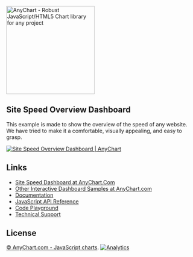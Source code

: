 [<img src="https://cdn.anychart.com/images/logo-transparent-segoe.png?2" width="234px" alt="AnyChart - Robust JavaScript/HTML5 Chart library for any project">](https://www.anychart.com)

## Site Speed Overview Dashboard
This example is made to show the overview of the speed of any website. We have tried to make it a comfortable, visually appealing, and easy to grasp.

[<img src="http://static.anychart.com/images/github/site_speed_dashboard.png" alt="Site Speed Overview Dashboard | AnyChart">](https://www.anychart.com/solutions/site-speed-solution/)

## Links
* [Site Speed Dashboard at AnyChart.Com](https://www.anychart.com/solutions/site-speed-solution/)
* [Other Interactive Dashboard Samples at AnyChart.com](https://www.anychart.com/solutions/)
* [Documentation](https://docs.anychart.com)
* [JavaScript API Reference](https://api.anychart.com)
* [Code Playground](https://playground.anychart.com)
* [Technical Support](https://wwww.anychart.com/support)

## License
[© AnyChart.com - JavaScript charts](httpы://www.anychart.com). 
[![Analytics](https://ga-beacon.appspot.com/UA-228820-4/Solutions/Site-Speed-Solution?pixel&useReferer)](https://github.com/igrigorik/ga-beacon)
